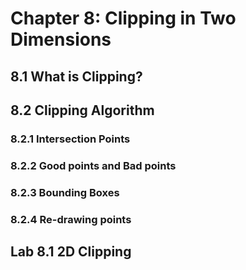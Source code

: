 # Chapter 8: Clipping in Two Dimensions

## 8.1 What is Clipping?

## 8.2 Clipping Algorithm

### 8.2.1 Intersection Points

### 8.2.2 Good points and Bad points

### 8.2.3 Bounding Boxes

### 8.2.4 Re-drawing points

## Lab 8.1 2D Clipping
